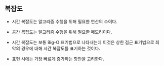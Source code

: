 ## 복잡도

- 시간 복잡도는 알고리즘 수행을 위해 필요한 연산의 수이다.
- 공간 복잡도는 알고리즘 수행을 위해 필요한 메모리이다.

- 시간 복잡도는 보통 Big-O 표기법으로 나타내는데 이것은 상한 점근 표기법으로 최악의 경우에 대해 시간 복잡도를 표기하는 것이다.
- 표현 시에는 가장 빠르게 증가하는 항만을 고려한다.